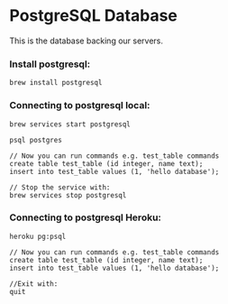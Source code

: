 # PostgreSQL Database
This is the database backing our servers.

### Install postgresql:
```
brew install postgresql
```

### Connecting to postgresql local:
```
brew services start postgresql

psql postgres

// Now you can run commands e.g. test_table commands
create table test_table (id integer, name text);
insert into test_table values (1, 'hello database');

// Stop the service with:
brew services stop postgresql
```

### Connecting to postgresql Heroku:
```
heroku pg:psql

// Now you can run commands e.g. test_table commands
create table test_table (id integer, name text);
insert into test_table values (1, 'hello database');

//Exit with:
quit
```
